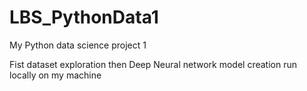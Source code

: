 # LBS_PythonData1
My Python data science project 1 

Fist dataset exploration then Deep Neural network model creation run locally on my machine
